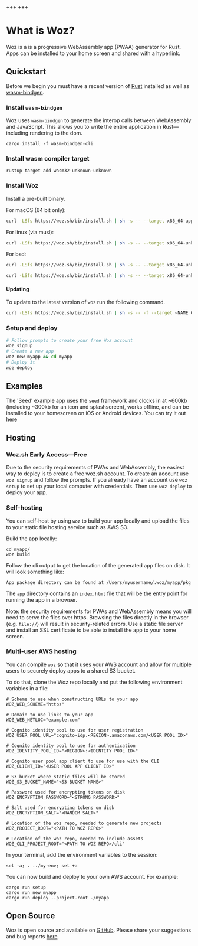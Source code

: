 +++
+++

# What is Woz?

Woz is a is a progressive WebAssembly app (PWAA) generator for Rust. Apps can be installed to your home screen and shared with a hyperlink.

## Quickstart

Before we begin you must have a recent version of [Rust](https://www.rust-lang.org) installed as well as [wasm-bindgen](https://github.com/rustwasm/wasm-bindgen).

### Install `wasm-bindgen`

Woz uses `wasm-bindgen` to generate the interop calls between WebAssembly and JavaScript. This allows you to write the entire application in Rust—including rendering to the dom.

```
cargo install -f wasm-bindgen-cli
```

### Install wasm compiler target

```
rustup target add wasm32-unknown-unknown
```


### Install Woz

Install a pre-built binary.

For macOS (64 bit only):

```sh
curl -LSfs https://woz.sh/bin/install.sh | sh -s -- --target x86_64-apple-darwin
```

For linux (via musl):

```sh
curl -LSfs https://woz.sh/bin/install.sh | sh -s -- --target x86_64-unknown-linux-musl
```

For bsd:

```sh
curl -LSfs https://woz.sh/bin/install.sh | sh -s -- --target x86_64-unknown-freebsd
```

```sh
curl -LSfs https://woz.sh/bin/install.sh | sh -s -- --target x86_64-unknown-netbsd
```

#### Updating

To update to the latest version of `woz` run the following command.

```sh
curl -LSfs https://woz.sh/bin/install.sh | sh -s -- -f --target <NAME OF TARGET>
```


### Setup and deploy

```sh
# Follow prompts to create your free Woz account
woz signup
# Create a new app
woz new myapp && cd myapp
# Deploy it
woz deploy
```

## Examples

The 'Seed' example app uses the `seed` framework and clocks in at ~600kb (including ~300kb for an icon and splashscreen), works offline, and can be installed to your homescreen on iOS or Android devices. You can try it out [here](https://woz.sh/us-west-2:f72ab923-2251-4e0d-925e-f3a4408ec70e/seed/index.html)

## Hosting

### Woz.sh Early Access—Free

Due to the security requirements of PWAs and WebAssembly, the easiest way to deploy is to create a free woz.sh account. To create an account use `woz signup` and follow the prompts. If you already have an account use `woz setup` to set up your local computer with credentials. Then use `woz deploy` to deploy your app.

### Self-hosting

You can self-host by using `woz` to build your app locally and upload the files to your static file hosting service such as AWS S3.

Build the app locally:

```
cd myapp/
woz build
```

Follow the cli output to get the location of the generated app files on disk. It will look something like:

```
App package directory can be found at /Users/myusername/.woz/myapp/pkg
```

The `app` directory contains an `index.html` file that will be the entry point for running the app in a browser.

Note: the security requirements for PWAs and WebAssembly means you will need to serve the files over https. Browsing the files directly in the browser (e.g. `file://`) will result in security-related errors. Use a static file server and install an SSL certificate to be able to install the app to your home screen.

### Multi-user AWS hosting

You can compile `woz` so that it uses your AWS account and allow for multiple users to securely deploy apps to a shared S3 bucket.

To do that, clone the Woz repo locally and put the following environment variables in a file:

```
# Scheme to use when constructing URLs to your app
WOZ_WEB_SCHEME="https"

# Domain to use links to your app
WOZ_WEB_NETLOC="example.com"

# Cognito identity pool to use for user registration
WOZ_USER_POOL_URL="cognito-idp.<REGION>.amazonaws.com/<USER POOL ID>"

# Cognito identity pool to use for authentication
WOZ_IDENTITY_POOL_ID="<REGION>:<IDENTITY POOL ID>"

# Cognito user pool app client to use for use with the CLI
WOZ_CLIENT_ID="<USER POOL APP CLIENT ID>"

# S3 bucket where static files will be stored
WOZ_S3_BUCKET_NAME="<S3 BUCKET NAME>"

# Password used for encrypting tokens on disk
WOZ_ENCRYPTION_PASSWORD="<STRONG PASSWORD>"

# Salt used for encrypting tokens on disk
WOZ_ENCRYPTION_SALT="<RANDOM SALT>"

# Location of the woz repo, needed to generate new projects
WOZ_PROJECT_ROOT="<PATH TO WOZ REPO>"

# Location of the woz repo, needed to include assets
WOZ_CLI_PROJECT_ROOT="<PATH TO WOZ REPO>/cli"
```

In your terminal, add the environment variables to the session:

```
set -a; . ../my-env; set +a
```

You can now build and deploy to your own AWS account. For example:

```
cargo run setup
cargo run new myapp
cargo run deploy --project-root ./myapp
```

## Open Source

Woz is open source and available on [GitHub](https://github.com/alexkehayias/woz). Please share your suggestions and bug reports [here](https://github.com/alexkehayias/woz/issues).
